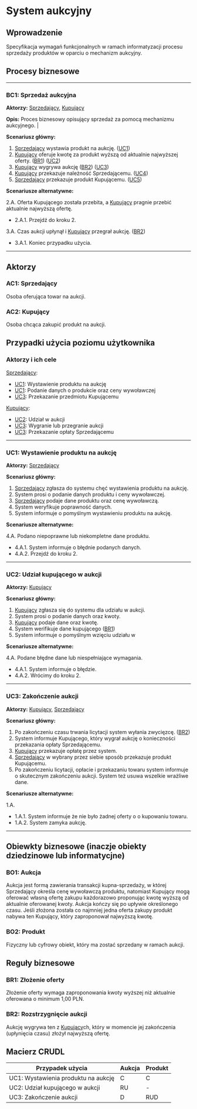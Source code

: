 # System aukcyjny

## Wprowadzenie

Specyfikacja wymagań funkcjonalnych w ramach informatyzacji procesu sprzedaży produktów w oparciu o mechanizm aukcyjny. 

## Procesy biznesowe

---
<a id="bc1"></a>
### BC1: Sprzedaż aukcyjna 

**Aktorzy:** [Sprzedający](#ac1), [Kupujący](#ac2)

**Opis:** Proces biznesowy opisujący sprzedaż za pomocą mechanizmu aukcyjnego. |

**Scenariusz główny:**
1. [Sprzedający](#ac1) wystawia produkt na aukcję. ([UC1](#uc1))
2. [Kupujący](#ac2) oferuje kwotę za produkt wyższą od aktualnie najwyższej oferty. ([BR1](#br1)) ([UC2](#uc2))
3. [Kupujący](#ac2) wygrywa aukcję ([BR2](#br2)) ([UC3](#uc3))
4. [Kupujący](#ac2) przekazuje należność Sprzedającemu. ([UC4](#uc4))
5. [Sprzedający](#ac1) przekazuje produkt Kupującemu. ([UC5](#uc5))

**Scenariusze alternatywne:** 

2.A. Oferta Kupującego została przebita, a [Kupujący](#ac2) pragnie przebić aktualnie najwyższą ofertę.
* 2.A.1. Przejdź do kroku 2.

3.A. Czas aukcji upłynął i [Kupujący](#ac2) przegrał aukcję. ([BR2](#br2))
* 3.A.1. Koniec przypadku użycia.

---

## Aktorzy

<a id="ac1"></a>
### AC1: Sprzedający

Osoba oferująca towar na aukcji.

<a id="ac2"></a>
### AC2: Kupujący

Osoba chcąca zakupić produkt na aukcji.


## Przypadki użycia poziomu użytkownika

### Aktorzy i ich cele

[Sprzedający](#ac1):
* [UC1](#uc1): Wystawienie produktu na aukcję
* [UC1](#uc1): Podanie danych o produkcie oraz ceny wywoławczej 
* [UC3](#uc3): Przekazanie przedmiotu Kupującemu

[Kupujący](#ac2):
* [UC2](#uc2): Udział w aukcji
* [UC3](#uc3): Wygranie lub przegranie aukcji
* [UC3](#uc3): Przekazanie opłaty Sprzedającemu

---
<a id="uc1"></a>
### UC1: Wystawienie produktu na aukcję

**Aktorzy:** [Sprzedający](#ac1)

**Scenariusz główny:**
1. [Sprzedający](#ac1) zgłasza do systemu chęć wystawienia produktu na aukcję.
2. System prosi o podanie danych produktu i ceny wywoławczej.
3. [Sprzedający](#ac1) podaje dane produktu oraz cenę wywoławczą.
4. System weryfikuje poprawność danych.
5. System informuje o pomyślnym wystawieniu produktu na aukcję.

**Scenariusze alternatywne:** 

4.A. Podano niepoprawne lub niekompletne dane produktu.
* 4.A.1. System informuje o błędnie podanych danych.
* 4.A.2. Przejdź do kroku 2.

---

<a id="uc2"></a>
### UC2: Udział kupującego w aukcji 

**Aktorzy:** [Kupujący](#ac2)

**Scenariusz główny:**
1. [Kupujący](#ac2) zgłasza się do systemu dla udziału w aukcji.
2. System prosi o podanie danych oraz kwoty.
3. [Kupujący](#ac2) podaje dane oraz kwotę.
4. System werifikuje dane kupującego ([BR1](#br1))
5. System informuje o pomyślnym wzięciu udziału w

**Scenariusze alternatywne:** 

4.A. Podane błędne dane lub niespełniające wymagania.
* 4.A.1. System informuje o błędzie.
* 4.A.2. Wrócimy do kroku 2.

---

<a id="uc3"></a>
### UC3: Zakończenie aukcji 

**Aktorzy:** [Kupujący](#ac2), [Sprzedający](#ac1)

**Scenariusz główny:**
1. Po zakończeniu czasu trwania licytacji system wyłania zwycięzcę. ([BR2](#br2))
2. System informuje Kupującego, który wygrał aukcję o konieczności przekazania opłaty Sprzedającemu.
3. [Kupujący](#ac2) przekazuje opłatę przez system.
4. [Sprzedający](#ac1) w wybrany przez siebie sposób przekazuje produkt Kupującemu.
5. Po zakończeniu licytacji, opłacie i przekazaniu towaru system informuje o skutecznym zakończeniu aukcji. System też usuwa wszelkie wrażliwe dane.

**Scenariusze alternatywne:** 

1.A. 
* 1.A.1. System informuje że nie było żadnej oferty o o kupowaniu towaru.
* 1.A.2. System zamyka aukcję.

---

## Obiewkty biznesowe (inaczje obiekty dziedzinowe lub informatycjne)

### BO1: Aukcja

Aukcja jest formą zawierania transakcji kupna-sprzedaży, w której Sprzedający określa cenę wywoławczą produktu, natomiast Kupujący mogą oferować własną ofertę zakupu każdorazowo proponując kwotę wyższą od aktualnie oferowanej kwoty. Aukcja kończy się po upływie określonego czasu. Jeśli złożona została co najmniej jedna oferta zakupy produkt nabywa ten Kupujący, który zaproponował najwyższą kwotę. 

### BO2: Produkt

Fizyczny lub cyfrowy obiekt, który ma zostać sprzedany w ramach aukcji.

## Reguły biznesowe

<a id="br1"></a>
### BR1: Złożenie oferty

Złożenie oferty wymaga zaproponowania kwoty wyższej niż aktualnie oferowana o minimum 1,00 PLN.


<a id="br2"></a>
### BR2: Rozstrzygnięcie aukcji

Aukcję wygrywa ten z [Kupujący](#ac2)ch, który w momencie jej zakończenia (upłynięcia czasu) złożył najwyższą ofertę.

## Macierz CRUDL


| Przypadek użycia                                  | Aukcja | Produkt | 
| ------------------------------------------------- | ------ | ------- | 
| UC1: Wystawienia produktu na aukcję               |    C   |   C     | 
| UC2: Udział kupującego w aukcji                   |   RU   |   -     | 
| UC3: Zakończenie aukcji                           |    D   |  RUD    | 

